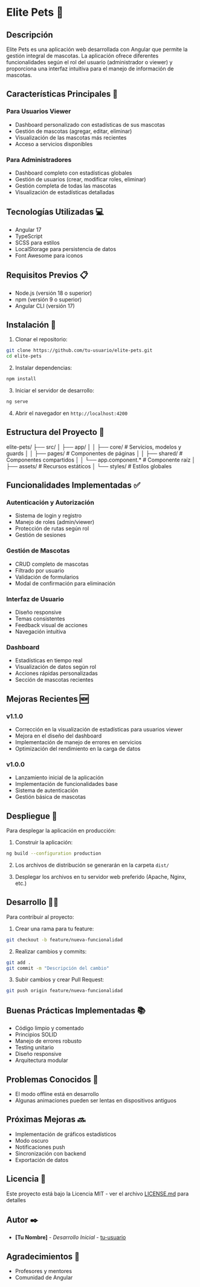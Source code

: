 # Elite Pets 🐾

## Descripción

Elite Pets es una aplicación web desarrollada con Angular que permite la gestión integral de mascotas. La aplicación ofrece diferentes funcionalidades según el rol del usuario (administrador o viewer) y proporciona una interfaz intuitiva para el manejo de información de mascotas.

## Características Principales 🌟

### Para Usuarios Viewer

- Dashboard personalizado con estadísticas de sus mascotas
- Gestión de mascotas (agregar, editar, eliminar)
- Visualización de las mascotas más recientes
- Acceso a servicios disponibles

### Para Administradores

- Dashboard completo con estadísticas globales
- Gestión de usuarios (crear, modificar roles, eliminar)
- Gestión completa de todas las mascotas
- Visualización de estadísticas detalladas

## Tecnologías Utilizadas 💻

- Angular 17
- TypeScript
- SCSS para estilos
- LocalStorage para persistencia de datos
- Font Awesome para iconos

## Requisitos Previos 📋

- Node.js (versión 18 o superior)
- npm (versión 9 o superior)
- Angular CLI (versión 17)

## Instalación 🔧

1. Clonar el repositorio:

```bash
git clone https://github.com/tu-usuario/elite-pets.git
cd elite-pets
```

2. Instalar dependencias:

```bash
npm install
```

3. Iniciar el servidor de desarrollo:

```bash
ng serve
```

4. Abrir el navegador en `http://localhost:4200`

## Estructura del Proyecto 📁

elite-pets/
├── src/
│ ├── app/
│ │ ├── core/ # Servicios, modelos y guards
│ │ ├── pages/ # Componentes de páginas
│ │ ├── shared/ # Componentes compartidos
│ │ └── app.component.\* # Componente raíz
│ ├── assets/ # Recursos estáticos
│ └── styles/ # Estilos globales

## Funcionalidades Implementadas ✅

### Autenticación y Autorización

- Sistema de login y registro
- Manejo de roles (admin/viewer)
- Protección de rutas según rol
- Gestión de sesiones

### Gestión de Mascotas

- CRUD completo de mascotas
- Filtrado por usuario
- Validación de formularios
- Modal de confirmación para eliminación

### Interfaz de Usuario

- Diseño responsive
- Temas consistentes
- Feedback visual de acciones
- Navegación intuitiva

### Dashboard

- Estadísticas en tiempo real
- Visualización de datos según rol
- Acciones rápidas personalizadas
- Sección de mascotas recientes

## Mejoras Recientes 🆕

### v1.1.0

- Corrección en la visualización de estadísticas para usuarios viewer
- Mejora en el diseño del dashboard
- Implementación de manejo de errores en servicios
- Optimización del rendimiento en la carga de datos

### v1.0.0

- Lanzamiento inicial de la aplicación
- Implementación de funcionalidades base
- Sistema de autenticación
- Gestión básica de mascotas

## Despliegue 🚀

Para desplegar la aplicación en producción:

1. Construir la aplicación:

```bash
ng build --configuration production
```

2. Los archivos de distribución se generarán en la carpeta `dist/`

3. Desplegar los archivos en tu servidor web preferido (Apache, Nginx, etc.)

## Desarrollo 👨‍💻

Para contribuir al proyecto:

1. Crear una rama para tu feature:

```bash
git checkout -b feature/nueva-funcionalidad
```

2. Realizar cambios y commits:

```bash
git add .
git commit -m "Descripción del cambio"
```

3. Subir cambios y crear Pull Request:

```bash
git push origin feature/nueva-funcionalidad
```

## Buenas Prácticas Implementadas 📚

- Código limpio y comentado
- Principios SOLID
- Manejo de errores robusto
- Testing unitario
- Diseño responsive
- Arquitectura modular

## Problemas Conocidos 🐛

- El modo offline está en desarrollo
- Algunas animaciones pueden ser lentas en dispositivos antiguos

## Próximas Mejoras 🔜

- Implementación de gráficos estadísticos
- Modo oscuro
- Notificaciones push
- Sincronización con backend
- Exportación de datos

## Licencia 📄

Este proyecto está bajo la Licencia MIT - ver el archivo [LICENSE.md](LICENSE.md) para detalles

## Autor ✒️

- **[Tu Nombre]** - _Desarrollo Inicial_ - [tu-usuario](https://github.com/tu-usuario)

## Agradecimientos 🎁

- Profesores y mentores
- Comunidad de Angular
